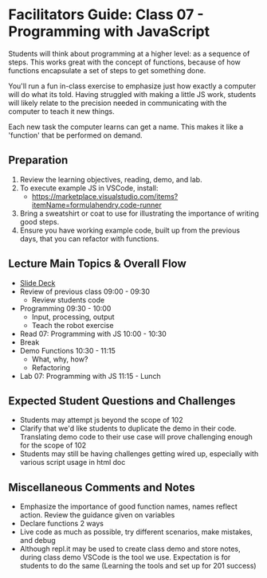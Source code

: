 # Facilitators Guide: Class 07 - Programming with JavaScript

Students will think about programming at a higher level: as a sequence of steps. This works great with the concept of functions, because of how functions encapsulate a set of steps to get something done.

You'll run a fun in-class exercise to emphasize just how exactly a computer will do what its told. Having struggled with making a little JS work, students will likely relate to the precision needed in communicating with the computer to teach it new things. 

Each new task the computer learns can get a name. This makes it like a 'function' that be performed on demand. 

## Preparation

1. Review the learning objectives, reading, demo, and lab.
1. To execute example JS in VSCode, install:
    - <https://marketplace.visualstudio.com/items?itemName=formulahendry.code-runner>
1. Bring a sweatshirt or coat to use for illustrating the importance of writing good steps.
1. Ensure you have working example code, built up from the previous days, that you can refactor with functions. 

## Lecture Main Topics & Overall Flow

- [Slide Deck](https://docs.google.com/presentation/d/1ClRYKjhLcmJjEBkRT5ZA0Yj7kuc0Ci-zfCYhL5BVZPA/edit)
- Review of previous class 09:00 - 09:30
  - Review students code
- Programming 09:30 - 10:00
  - Input, processing, output
  - Teach the robot exercise
- Read 07: Programming with JS 10:00 - 10:30
- Break
- Demo Functions 10:30 - 11:15
  - What, why, how?
  - Refactoring
- Lab 07: Programming with JS 11:15 - Lunch

## Expected Student Questions and Challenges

- Students may attempt js beyond the scope of 102
- Clarify that we'd like students to duplicate the demo in their code.  Translating demo code to their use case will prove challenging enough for the scope of 102
- Students may still be having challenges getting wired up, especially with various script usage in html doc

## Miscellaneous Comments and Notes

- Emphasize the importance of good function names, names reflect action. Review the guidance given on variables
- Declare functions 2 ways
- Live code as much as possible, try different scenarios, make mistakes, and debug  
- Although repl.it may be used to create class demo and store notes, during class demo VSCode is the tool we use.  Expectation is for students to do the same (Learning the tools and set up for 201 success)
